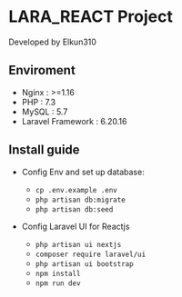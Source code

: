 # LARA_REACT Project
Developed by Elkun310

## Enviroment
- Nginx : >=1.16
- PHP : 7.3
- MySQL : 5.7
- Laravel Framework : 6.20.16

## Install guide

- Config Env and set up database:
    - `cp .env.example .env`
    - `php artisan db:migrate`
    - `php artisan db:seed`
    
- Config Laravel UI for Reactjs
    - `php artisan ui nextjs`
    - `composer require laravel/ui`
    - `php artisan ui bootstrap`
    - `npm install`
    - `npm run dev`
